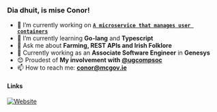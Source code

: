 ### Dia dhuit, is mise Conor!

- 🔭 I’m currently working on **[`A microservice that manages user containers`](https://github.com/nuigcompsoc/api)**
- 🌱 I’m currently learning **Go-lang** and **Typescript**
- 💬 Ask me about **Farming, REST APIs and Irish Folklore**
- 💼 Currently working as an **Associate Software Engineer** in **Genesys**
- 😊 Proudest of **My involvement with [@ugcompsoc](https://github.com/ugcompsoc)**
- 📫 How to reach me: **[conor@mcgov.ie](mailto:conor@mcgov.ie)**

#### Links
[![Website](https://img.shields.io/website?label=mcgov.ie&style=for-the-badge&url=https%3A%2F%2Fcodestackr.com)](https://mcgov.ie)
